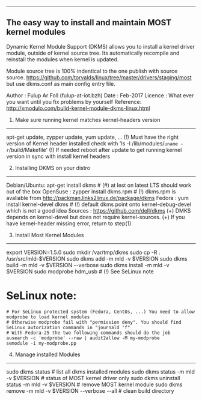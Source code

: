 ---------------------------------------------------------------
   The easy way to install and maintain MOST kernel modules
---------------------------------------------------------------

  Dynamic Kernel Module Support (DKMS) allows you to install a kernel driver module,
  outside of kernel source tree. Its automatically recompile and reinstall the modules
  when kernel is updated.

  Module source tree is 100% indentical to the one publish with source source.
  https://github.com/torvalds/linux/tree/master/drivers/staging/most but
  use dkms.conf as main config entry file.
  
  Author   : Fulup Ar Foll (fulup-at-iot.bzh)
  Date     : Feb-2017
  Licence  : What ever you want until you fix problems by yourself 
  Reference: http://xmodulo.com/build-kernel-module-dkms-linux.html

1)  Make sure running kernel matches kernel-headers version
-------------------------------------------------------------
  apt-get update, zypper update, yum update, ...
  (!) Must have the right version of Kernel header installed check with 'ls -l /lib/modules/`uname -r`/build/Makefile'
  (!) If needed reboot after update to get running kernel version in sync with install kernel headers

2) Installing DKMS on your distro
----------------------------------
  Debian/Ubuntu: apt-get install dkms          # (#) at lest on latest LTS should work out of the box
  OpenSuse     : zypper install dkms.rpm       # (!) dkms.rpm is avaliable from http://packman.links2linux.de/package/dkms
  Fedora       : yum install kernel-devel dkms # (!) default dkms point onto kernel-debug-devel which is not a good idea
  Sources      : https://github.com/dell/dkms
  (+) DMKS depends on kernel-devel but does not require kernel-sources.
  (+) If you have kernel-header missing error, return to step(1)

3) Install Most Kernel Modules
-------------------------------
  export VERSION=1.5.0
  sudo mkdir /var/tmp/dkms
  sudo cp -R . /usr/src/mld-$VERSION
  sudo dkms add     -m mld -v $VERSION
  sudo dkms build   -m mld -v $VERSION --verbose
  sudo dkms install -m mld -v $VERSION
  sudo modprobe hdm_usb   # (!) See SeLinux note

  # SeLinux note:
    # For SeLinux protected system (Fedora, CentOs, ...) You need to allow modprobe to load kernel modules
    # Otherwise modprobe fail with "permission deny". You should find SeLinux autorization commands in "journald 'f" 
    # With Fedora-25 the two following commands should do the job
    ausearch -c 'modprobe' --raw | audit2allow -M my-modprobe
    semodule -i my-modprobe.pp
 
4) Manage installed Modules
--------------------------
  sudo dkms status                                       # list all dkms installed modules
  sudo dkms status -m mld -v $VERSION                    # status of MOST kernel driver only
  sudo dkms uninstall status -m mld -v $VERSION          # remove MOST kernel module
  sudo dkms remove  -m mld -v $VERSION --verbose --all   # clean build directory 
